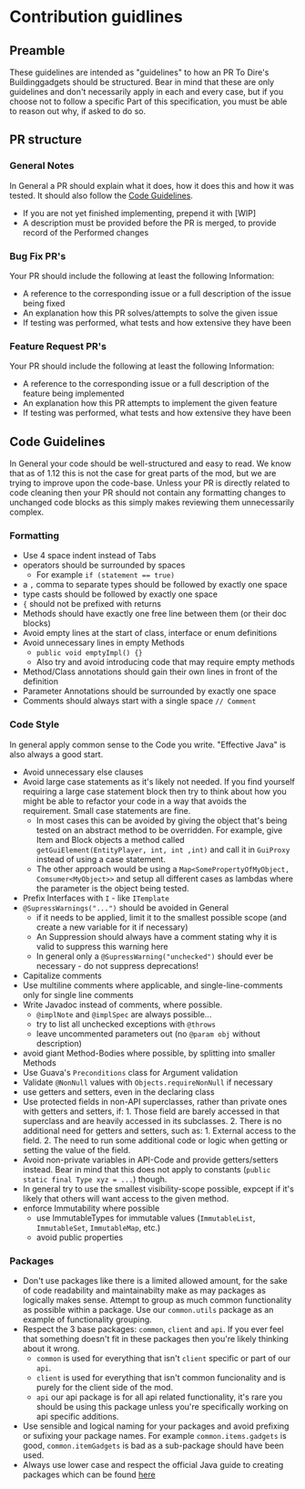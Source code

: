 # Contribution guidlines

## Preamble
These guidelines are intended as "guidelines" to how an PR To Dire's Buildinggadgets should be structured. 
Bear in mind that these are only guidelines and don't necessarily apply in each and every case, but if you choose not to follow a specific Part of this specification, you must be able to reason out why, if asked to do so.

## PR structure
### General Notes
In General a PR should explain what it does, how it does this and how it was tested. It should also follow the [Code Guidelines](#code-guidelines).
* If you are not yet finished implementing, prepend it with \[WIP]
* A description must be provided before the PR is merged, to provide record of the Performed changes

### Bug Fix PR's
Your PR should include the following at least the following Information:
* A reference to the corresponding issue or a full description of the issue being fixed
* An explanation how this PR solves/attempts to solve the given issue
* If testing was performed, what tests and how extensive they have been

### Feature Request PR's
Your PR should include the following at least the following Information:
* A reference to the corresponding issue or a full description of the feature being implemented
* An explanation how this PR attempts to implement the given feature
* If testing was performed, what tests and how extensive they have been

## Code Guidelines
In General your code should be well-structured and easy to read. 
We know that as of 1.12 this is not the case for great parts of the mod, but we are trying to improve upon the code-base.
Unless your PR is directly related to code cleaning then your PR should not contain any formatting changes to unchanged code blocks as this simply makes reviewing them unnecessarily complex.

### Formatting
* Use 4 space indent instead of Tabs
* operators should be surrounded by spaces
  * For example `if (statement == true)`
* a `,` comma to separate types should be followed by exactly one space
* type casts should be followed by exactly one space
* `{` should not be prefixed with returns
* Methods should have exactly one free line between them (or their doc blocks)
* Avoid empty lines at the start of class, interface or enum definitions
* Avoid unnecessary lines in empty Methods
    * `public void emptyImpl() {}`
    * Also try and avoid introducing code that may require empty methods
* Method/Class annotations should gain their own lines in front of the definition
* Parameter Annotations should be surrounded by exactly one space
* Comments should always start with a single space `// Comment`

### Code Style
In general apply common sense to the Code you write. "Effective Java" is also always a good start.
* Avoid unnecessary else clauses
* Avoid large case statements as it's likely not needed. If you find yourself requiring a large case statement block then try to think about how you might be able to refactor your code in a way that avoids the requirement. Small case statements are fine.
    * In most cases this can be avoided by giving the object that's being tested on an abstract method to be overridden. For example, give Item and Block objects a method called `getGuiElement(EntityPlayer, int, int ,int)` and call it in `GuiProxy` instead of using a case statement.
    * The other approach would be using a `Map<SomePropertyOfMyObject, Comsumer<MyObject>>` and setup all different cases as lambdas where the parameter is the object being tested.
* Prefix Interfaces with `I` - like `ITemplate`
* `@SupressWarnings("...")` should be avoided in General
    * if it needs to be applied, limit it to the smallest possible scope (and create a new variable for it if necessary)
    * An Suppression should always have a comment stating why it is valid to suppress this warning here
    * In general only a `@SupressWarning("unchecked")` should ever be necessary - do not suppress deprecations!
* Capitalize comments
* Use multiline comments where applicable, and single-line-comments only for single line comments
* Write Javadoc instead of comments, where possible. 
    * `@implNote` and `@implSpec` are always possible...
    * try to list all unchecked exceptions with `@throws`
    * leave uncommented parameters out (no `@param obj` without description)
* avoid giant Method-Bodies where possible, by splitting into smaller Methods
* Use Guava's `Preconditions` class for Argument validation
* Validate `@NonNull` values with `Objects.requireNonNull` if necessary
* use getters and setters, even in the declaring class
* Use protected fields in non-API superclasses, rather than private ones with getters and setters, if:
      1. Those field are barely accessed in that superclass and are heavily accessed in its subclasses.
      2. There is no additional need for getters and setters, such as:
          1. External access to the field.
          2. The need to run some additional code or logic when getting or setting the value of the field.
* Avoid non-private variables in API-Code and provide getters/setters instead. Bear in mind that this does not apply to constants (`public static final Type xyz = ...`) though.
* In general try to use the smallest visibility-scope possible, expcept if it's likely that others will want access to the given method.
* enforce Immutability where possible
    * use ImmutableTypes for immutable values (`ImmutableList`, `ImmutableSet`, `ImmutableMap`, etc.)
    * avoid public properties
    
### Packages
* Don't use packages like there is a limited allowed amount, for the sake of code readability and maintainabilty make as may packages as logically makes sense. Attempt to group as much common functionality as possible within a package. Use our `common.utils` package as an example of functionality grouping. 
* Respect the 3 base packages: `common`, `client` and `api`. If you ever feel that something doesn't fit in these packages then you're likely thinking about it wrong. 
  - `common` is used for everything that isn't `client` specific or part of our `api`.
  - `client` is used for everything that isn't common funcionality and is purely for the client side of the mod.
  - `api` our api package is for all api related functionality, it's rare you should be using this package unless you're specifically working on api specific additions.
* Use sensible and logical naming for your packages and avoid prefixing or sufixing your package names. For example `common.items.gadgets` is good, `common.itemGadgets` is bad as a sub-package should have been used. 
* Always use lower case and respect the official Java guide to creating packages which can be found [here](https://docs.oracle.com/javase/tutorial/java/package/namingpkgs.html)
